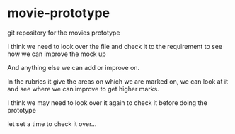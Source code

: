 # movie-prototype
git repository for the movies prototype


I think we need to look over the file and check it to the requirement to see how we can improve the mock up

And anything else we can add or improve on.

In the rubrics it give the areas on which we are marked on, we can look at it and see where we can improve to get higher marks.

I think we may need to look over it again to check it before doing the prototype

let set a time to check it over...

